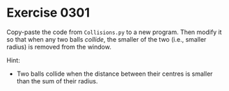 # Exercise 0301

Copy-paste the code from `Collisions.py` to a new program. Then modify it so that when any two balls *collide*,
the smaller of the two (i.e., smaller radius) is removed from the window.

Hint:
- Two balls collide when the distance between their centres is smaller than the sum of their radius.
